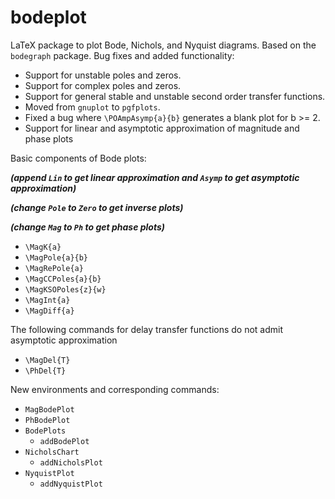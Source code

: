 # bodeplot
LaTeX package to plot Bode, Nichols, and Nyquist diagrams.
Based on the `bodegraph` package.
Bug fixes and added functionality:
 - Support for unstable poles and zeros.
 - Support for complex poles and zeros.
 - Support for general stable and unstable second order transfer functions.
 - Moved from `gnuplot` to `pgfplots`.
 - Fixed a bug where `\POAmpAsymp{a}{b}` generates a blank plot for b >= 2.
 - Support for linear and asymptotic approximation of magnitude and phase plots

Basic components of Bode plots:

***(append `Lin` to get linear approximation and `Asymp` to get asymptotic approximation)***

***(change `Pole` to `Zero` to get inverse plots)***

***(change `Mag` to `Ph` to get phase plots)***
 - `\MagK{a}`
 - `\MagPole{a}{b}`
 - `\MagRePole{a}`
 - `\MagCCPoles{a}{b}`
 - `\MagKSOPoles{z}{w}`
 - `\MagInt{a}`
 - `\MagDiff{a}`
 
 The following commands for delay transfer functions do not admit asymptotic approximation
 - `\MagDel{T}`
 - `\PhDel{T}`

New environments and corresponding commands:
 - `MagBodePlot` 
 - `PhBodePlot`
 - `BodePlots`
    - `addBodePlot`
 - `NicholsChart`
    - `addNicholsPlot`
 - `NyquistPlot`
    - `addNyquistPlot`

